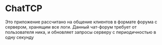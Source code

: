 # ChatTCP
Это приложение рассчитано на общение клиентов в формате форума с сервером, хранящим все логи.
Данный чат-форум требует от пользователя ника, и обновляет запросы серверу с периодичностью в одну секунду
